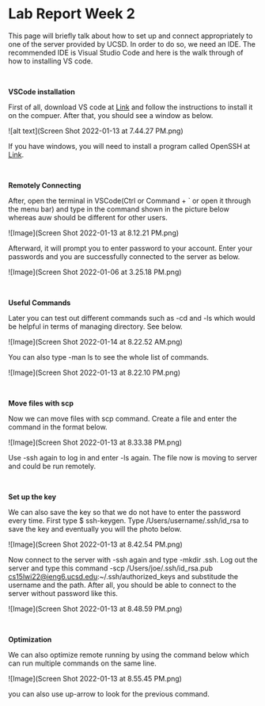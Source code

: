 # Lab Report Week 2

This page will briefly talk about how to set up and connect appropriately to one of the server provided by UCSD. In order to do so, we need an IDE. The recommended IDE is Visual Studio Code and here is the walk through of how to installing VS code.
&nbsp;

&nbsp;

**VSCode installation**

First of all, download VS code at [Link](https://code.visualstudio.com) and follow the instructions to install it on the compuer. After that, you should see a window as below.

![alt text](Screen Shot 2022-01-13 at 7.44.27 PM.png)

If you have windows, you will need to install a program called OpenSSH at [Link](https://docs.microsoft.com/en-us/windows-server/administration/openssh/openssh_install_firstuse). 

&nbsp;

**Remotely Connecting**

After, open the terminal in VSCode(Ctrl or Command + ` or open it through the menu bar) and type in the command shown in the picture below whereas auw should be different for other users.

![Image](Screen Shot 2022-01-13 at 8.12.21 PM.png)

Afterward, it will prompt you to enter password to your account. Enter your passwords and you are successfully connected to the server as below.

![Image](Screen Shot 2022-01-06 at 3.25.18 PM.png)

&nbsp;

**Useful Commands**

Later you can test out different commands such as -cd and -ls which would be helpful in terms of managing directory. See below.

![Image](Screen Shot 2022-01-14 at 8.22.52 AM.png)

You can also type -man ls to see the whole list of commands.

![Image](Screen Shot 2022-01-13 at 8.22.10 PM.png)

&nbsp;

**Move files with scp**

Now we can move files with scp command. Create a file and enter the command in the format below.

![Image](Screen Shot 2022-01-13 at 8.33.38 PM.png)

Use -ssh again to log in and enter -ls again. The file now is moving to server and could be run remotely.

&nbsp;

**Set up the key**

We can also save the key so that we do not have to enter the password every time. First type $ ssh-keygen. Type /Users/username/.ssh/id_rsa to save the key and eventually you will the photo below.

![Image](Screen Shot 2022-01-13 at 8.42.54 PM.png)

Now connect to the server with -ssh again and type -mkdir .ssh. Log out the server and type this command -scp /Users/joe/.ssh/id_rsa.pub cs15lwi22@ieng6.ucsd.edu:~/.ssh/authorized_keys and substitude the username and the path. After all, you should be able to connect to the server without password like this.

![Image](Screen Shot 2022-01-13 at 8.48.59 PM.png)

&nbsp;

**Optimization**

We can also optimize remote running by using the command below which can run multiple commands on the same line.

![Image](Screen Shot 2022-01-13 at 8.55.45 PM.png)

you can also use up-arrow to look for the previous command.